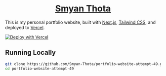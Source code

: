 <div align="center">
    <a href="#"><h1 align="center">Smyan Thota</h1></a>
</div>

This is my personal portfolio website, built with [Next.js](https://nextjs.org/), [Tailwind CSS](https://tailwindcss.com/), and deployed to [Vercel](https://vercel.com/).

[![Deploy with Vercel](https://vercel.com/button)](https://vercel.com/new/upstash/clone?demo-title=Next.js%20Portfolio%20with%20Pageview%20Counter&demo-description=Portfolio%20site%20with%20pageview%20counter,%20built%20with%20Next.js%20and%20Tailwind%20CSS.&demo-url=https://smyan-thota.vercel.app/&demo-image=https://example.com/image.png&project-name=Next.js%20Portfolio%20with%20Pageview%20Counter&repository-name=nextjs-portfolio-pageview-counter&repository-url=https://github.com/Smyan-Thota/portfolio-website-attempt-49&from=templates&integration-ids=oac_V3R1GIpkoJorr6fqyiwdhl17)

## Running Locally

```bash
git clone https://github.com/Smyan-Thota/portfolio-website-attempt-49.git
cd portfolio-website-attempt-49
